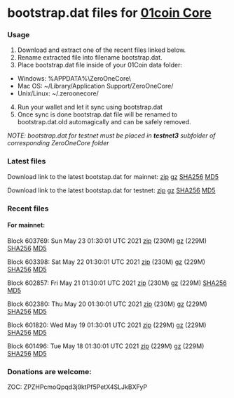 # bootstrap.dat files for [01coin Core](https://01coin.io)

### Usage

1. Download and extract one of the recent files linked below.
2. Rename extracted file into filename bootstrap.dat.
3. Place bootstrap.dat file inside of your 01Coin data folder:
 - Windows: %APPDATA%\ZeroOneCore\
 - Mac OS: ~/Library/Application Support/ZeroOneCore/
 - Unix/Linux: ~/.zeroonecore/
4. Run your wallet and let it sync using bootstrap.dat
5. Once sync is done bootstrap.dat file will be renamed to bootstrap.dat.old automagically and can be safely removed.

_NOTE: bootstrap.dat for testnet must be placed in **testnet3** subfolder of corresponding ZeroOneCore folder_

### Latest files
Download link to the latest bootstap.dat for mainnet: [zip](https://files.01coin.io/mainnet/bootstrap.dat.zip) [gz](https://files.01coin.io/mainnet/bootstrap.dat.tar.gz) [SHA256](https://files.01coin.io/mainnet/sha256.txt) [MD5](https://files.01coin.io/mainnet/md5.txt)

Download link to the latest bootstap.dat for testnet: [zip](https://files.01coin.io/testnet/bootstrap.dat.zip) [gz](https://files.01coin.io/testnet/bootstrap.dat.tar.gz) [SHA256](https://files.01coin.io/testnet/sha256.txt) [MD5](https://files.01coin.io/testnet/md5.txt)

### Recent files

#### For mainnet:

Block 603769: Sun May 23 01:30:01 UTC 2021 [zip](https://files.01coin.io/mainnet/2021-05-23/bootstrap.dat.zip) (230M) [gz](https://files.01coin.io/mainnet/2021-05-23/bootstrap.dat.tar.gz) (229M) [SHA256](https://files.01coin.io/mainnet/2021-05-23/sha256.txt) [MD5](https://files.01coin.io/mainnet/2021-05-23/md5.txt)

Block 603398: Sat May 22 01:30:01 UTC 2021 [zip](https://files.01coin.io/mainnet/2021-05-22/bootstrap.dat.zip) (230M) [gz](https://files.01coin.io/mainnet/2021-05-22/bootstrap.dat.tar.gz) (229M) [SHA256](https://files.01coin.io/mainnet/2021-05-22/sha256.txt) [MD5](https://files.01coin.io/mainnet/2021-05-22/md5.txt)

Block 602857: Fri May 21 01:30:01 UTC 2021 [zip](https://files.01coin.io/mainnet/2021-05-21/bootstrap.dat.zip) (230M) [gz](https://files.01coin.io/mainnet/2021-05-21/bootstrap.dat.tar.gz) (229M) [SHA256](https://files.01coin.io/mainnet/2021-05-21/sha256.txt) [MD5](https://files.01coin.io/mainnet/2021-05-21/md5.txt)

Block 602380: Thu May 20 01:30:01 UTC 2021 [zip](https://files.01coin.io/mainnet/2021-05-20/bootstrap.dat.zip) (230M) [gz](https://files.01coin.io/mainnet/2021-05-20/bootstrap.dat.tar.gz) (229M) [SHA256](https://files.01coin.io/mainnet/2021-05-20/sha256.txt) [MD5](https://files.01coin.io/mainnet/2021-05-20/md5.txt)

Block 601820: Wed May 19 01:30:01 UTC 2021 [zip](https://files.01coin.io/mainnet/2021-05-19/bootstrap.dat.zip) (229M) [gz](https://files.01coin.io/mainnet/2021-05-19/bootstrap.dat.tar.gz) (229M) [SHA256](https://files.01coin.io/mainnet/2021-05-19/sha256.txt) [MD5](https://files.01coin.io/mainnet/2021-05-19/md5.txt)

Block 601496: Tue May 18 01:30:01 UTC 2021 [zip](https://files.01coin.io/mainnet/2021-05-18/bootstrap.dat.zip) (229M) [gz](https://files.01coin.io/mainnet/2021-05-18/bootstrap.dat.tar.gz) (229M) [SHA256](https://files.01coin.io/mainnet/2021-05-18/sha256.txt) [MD5](https://files.01coin.io/mainnet/2021-05-18/md5.txt)


### Donations are welcome:

ZOC: ZPZHPcmoQpqd3j9ktPf5PetX4SLJkBXFyP
